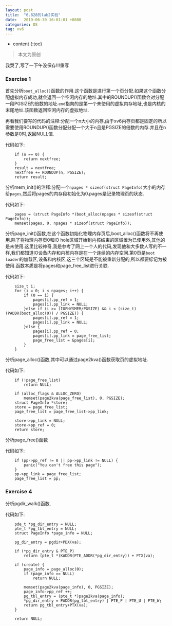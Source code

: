 ```yaml
---
layout: post
title:  "6.828的lab2实验"
date:   2019-06-30 16:01:01 +0800
categories: OS
tag: xv6
---
```


* content
{:toc}


>本文为原创

我哭了,写了一下午没保存!!!重写

### Exercise 1

首先分析`boot_alloc()`函数的作用.这个函数是进行第一个页分配.如果这个函数分配虚拟内存成功,就会返回一个空闲内存的地址.其中的ROUNDUP()函数会对分配一段PGSIZE的倍数的地址.`end`指向的是第一个未使用的虚拟内存地址,也是内核的末尾地址.该函数返回空闲内存的虚拟地址.

再看我们要写的代码的注释:分配一个n大小的内存,由于xv6内存页都是固定的所以需要使用ROUNDUP()函数分配分配一个大于n且是PGSIZE的倍数的内存.并且在n参数是0时,返回NULL值.

代码如下:

```
    if (n == 0) {
        return nextfree;
    }
    result = nextfree;
    nextfree += ROUNDUP(n, PGSIZE);
    return result;
```

分析mem_init()的注释:分配一个`npages * sizeof(struct PageInfo)`大小的内存给`pages`,然后将pages的内存段初始化为0.pages是记录物理页的状态.

代码如下:
```
    pages = (struct PageInfo *)boot_alloc(npages * sizeof(struct PageInfo));
    memset(pages, 0, npages * sizeof(struct PageInfo));
```

分析page_init()函数,在这个函数初始化物理内存页后,boot_alloc()函数将不再使用.除了将物理内存页0和IO hole区域开始到内核结束的区域置为已使用外,其他的是未使用.这里比较神奇,我是参考了网上一个人的代码,发现他和大多数人写的不一样,我们都知道IO设备内存和内核内存是在一个连续的内存空间.第0页是`boot loader`的加载区,设备和内核区,这三个区域是不能被重新分配的,所以都要标记为被使用.函数本质是将pages和page_free_list进行关联.

代码如下:

```
    size_t i;
	for (i = 0; i < npages; i++) {
		if (0 == i) {
			pages[i].pp_ref = 1;
			pages[i].pp_link = NULL;
		}else if (i >= (IOPHYSMEM/PGSIZE) && i < (size_t)(PADDR(boot_alloc(0)) / PGSIZE)) {
			pages[i].pp_ref = 1;
			pages[i].pp_link = NULL;
		}else {
			pages[i].pp_ref = 0;
			pages[i].pp_link = page_free_list;
			page_free_list = &pages[i];
		}
	}
```

分析page_alloc()函数,其中可以通过page2kva()函数获取页的虚拟地址.

代码如下:

```
    if (!page_free_list)
		return NULL;
	
	if (alloc_flags & ALLOC_ZERO)
		memset(page2kva(page_free_list), 0, PGSIZE);
	struct PageInfo *store;
	store = page_free_list;
	page_free_list = page_free_list->pp_link;

	store->pp_link = NULL;
	store->pp_ref = 0;
	return store;
```

分析page_free()函数

代码如下:

```
    if (pp->pp_ref != 0 || pp->pp_link != NULL) {
		panic("You can't free this page");
	}
	pp->pp_link = page_free_list;
	page_free_list = pp;
```

### Exercise 4

分析pgdir_walk()函数,

代码如下:

```
	pde_t *pg_dir_entry = NULL;
	pte_t *pg_tbl_entry = NULL;
	struct PageInfo *page_info = NULL;
	
	pg_dir_entry = pgdir+PDX(va);

	if (*pg_dir_entry & PTE_P)
		return (pte_t *)KADDR(PTE_ADDR(*pg_dir_entry)) + PTX(va);

	if (create) {
		page_info = page_alloc(0);	
		if (page_info == NULL)
			return NULL;

		memset(page2kva(page_info), 0, PGSIZE);
		page_info->pp_ref ++;					
		pg_tbl_entry = (pte_t *)page2kva(page_info);		
		*pg_dir_entry = PADDR(pg_tbl_entry) | PTE_P | PTE_U | PTE_W;
		return pg_tbl_entry+PTX(va);
	}

	return NULL;
```